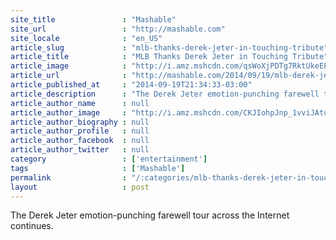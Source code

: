 ```yaml
---
site_title               : "Mashable"
site_url                 : "http://mashable.com"
site_locale              : "en_US"
article_slug             : "mlb-thanks-derek-jeter-in-touching-tribute"
article_title            : "MLB Thanks Derek Jeter in Touching Tribute"
article_image            : "http://i.amz.mshcdn.com/qsWoXjPDTg7RktUkeEEHHsOMWIE=/1200x627/2014%2F09%2F19%2F7c%2FDerekJeter.3bf9b.jpg"
article_url              : "http://mashable.com/2014/09/19/mlb-derek-jeter-tribute/"
article_published_at     : "2014-09-19T21:34:33-03:00"
article_description      : "The Derek Jeter emotion-punching farewell tour across the Internet continues."
article_author_name      : null
article_author_image     : "http://i.amz.mshcdn.com/CKJIohpJnp_1vviJAtoNf1DxHYc=/90x90/2016%2F06%2F30%2F32%2F201507140cHeadshot_20.3c3d4.7c050.jpg"
article_author_biography : null
article_author_profile   : null
article_author_facebook  : null
article_author_twitter   : null
category                 : ['entertainment']
tags                     : ['Mashable']
permalink                : "/:categories/mlb-thanks-derek-jeter-in-touching-tribute/"
layout                   : post
---
```


The Derek Jeter emotion-punching farewell tour across the Internet continues.
